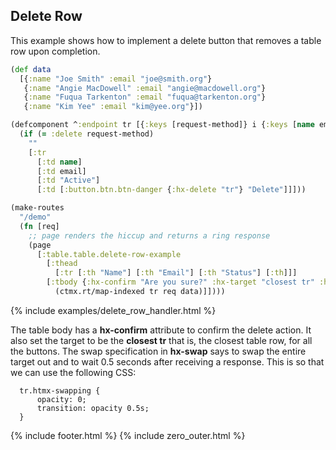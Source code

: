 ## Delete Row

This example shows how to implement a delete button that removes a table row upon completion.

```clojure
(def data
  [{:name "Joe Smith" :email "joe@smith.org"}
   {:name "Angie MacDowell" :email "angie@macdowell.org"}
   {:name "Fuqua Tarkenton" :email "fuqua@tarkenton.org"}
   {:name "Kim Yee"	:email "kim@yee.org"}])

(defcomponent ^:endpoint tr [{:keys [request-method]} i {:keys [name email]}]
  (if (= :delete request-method)
    ""
    [:tr
      [:td name]
      [:td email]
      [:td "Active"]
      [:td [:button.btn.btn-danger {:hx-delete "tr"} "Delete"]]]))

(make-routes
  "/demo"
  (fn [req]
    ;; page renders the hiccup and returns a ring response
    (page
      [:table.table.delete-row-example
        [:thead
          [:tr [:th "Name"] [:th "Email"] [:th "Status"] [:th]]]
        [:tbody {:hx-confirm "Are you sure?" :hx-target "closest tr" :hx-swap "outerHTML swap:0.5s"}
          (ctmx.rt/map-indexed tr req data)]])))
```

{% include examples/delete_row_handler.html %}

The table body has a **hx-confirm** attribute to confirm the delete action. 
It also set the target to be the **closest tr** that is, the closest table row, for all the buttons. 
The swap specification in **hx-swap** says to swap the entire target out and to wait 0.5 seconds after receiving a response. 
This is so that we can use the following CSS:

```
  tr.htmx-swapping {
      opacity: 0;
      transition: opacity 0.5s;
  }
```

{% include footer.html %}
{% include zero_outer.html %}
